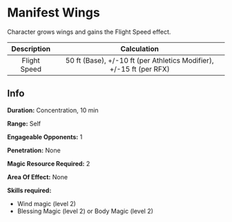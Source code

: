# Manifest Wings

Character grows wings and gains the Flight Speed effect.

| Description |                      Calculation                      |
| :----------: | :---------------------------------------------------: |
| Flight Speed | 50 ft (Base), +/-10 ft (per Athletics Modifier), +/-15 ft (per RFX) |

## Info

**Duration:** Concentration, 10 min

**Range:** Self

**Engageable Opponents:** 1

**Penetration:** None

**Magic Resource Required:** 2

**Area Of Effect:** None

**Skills required:**

- Wind magic (level 2)
- Blessing Magic (level 2) or Body Magic (level 2)
